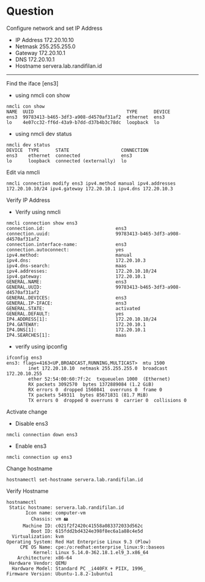 # Question
Configure network and set IP Address
- IP Address 172.20.10.10
- Netmask 255.255.255.0
- Gateway 172.20.10.1
- DNS 172.20.10.1
- Hostname servera.lab.randifilan.id
---

Find the iface [ens3]
- using nmcli con show
```
nmcli con show
NAME  UUID                                  TYPE      DEVICE 
ens3  99783413-b465-3df3-a908-d4570af31af2  ethernet  ens3   
lo    4e07cc32-ff6d-43a9-b7dd-d37b4b3c78dc  loopback  lo 
```

- using nmcli dev status
```
nmcli dev status
DEVICE  TYPE      STATE                   CONNECTION 
ens3    ethernet  connected               ens3       
lo      loopback  connected (externally)  lo 
```

Edit via nmcli
```
nmcli connection modify ens3 ipv4.method manual ipv4.addresses 172.20.10.10/24 ipv4.gateway 172.20.10.1 ipv4.dns 172.20.10.3
```

Verify IP Address
- Verify using nmcli
```
nmcli connection show ens3
connection.id:                          ens3
connection.uuid:                        99783413-b465-3df3-a908-d4570af31af2
connection.interface-name:              ens3
connection.autoconnect:                 yes
ipv4.method:                            manual
ipv4.dns:                               172.20.10.3
ipv4.dns-search:                        maas
ipv4.addresses:                         172.20.10.10/24
ipv4.gateway:                           172.20.10.1
GENERAL.NAME:                           ens3
GENERAL.UUID:                           99783413-b465-3df3-a908-d4570af31af2
GENERAL.DEVICES:                        ens3
GENERAL.IP-IFACE:                       ens3
GENERAL.STATE:                          activated
GENERAL.DEFAULT:                        yes
IP4.ADDRESS[1]:                         172.20.10.10/24
IP4.GATEWAY:                            172.20.10.1
IP4.DNS[1]:                             172.20.10.1
IP4.SEARCHES[1]:                        maas
```

- verify using ipconfig
```
ifconfig ens3
ens3: flags=4163<UP,BROADCAST,RUNNING,MULTICAST>  mtu 1500
        inet 172.20.10.10  netmask 255.255.255.0  broadcast 172.20.10.255
        ether 52:54:00:60:7f:2c  txqueuelen 1000  (Ethernet)
        RX packets 3092570  bytes 1372889084 (1.2 GiB)
        RX errors 0  dropped 1560841  overruns 0  frame 0
        TX packets 549311  bytes 85671831 (81.7 MiB)
        TX errors 0  dropped 0 overruns 0  carrier 0  collisions 0
```

Activate change
- Disable ens3
```
nmcli connection down ens3
```

- Enable ens3
```
nmcli connection up ens3
```

Change hostname
```
hostnamectl set-hostname servera.lab.randifilan.id
```

Verify Hostname
```
hostnamectl 
 Static hostname: servera.lab.randifilan.id
       Icon name: computer-vm
         Chassis: vm 🖴
      Machine ID: c021f2f2420c41558a083372033d562c
         Boot ID: 615fdd2bd4324e398f8ec6a1a88c4e5d
  Virtualization: kvm
Operating System: Red Hat Enterprise Linux 9.3 (Plow)     
     CPE OS Name: cpe:/o:redhat:enterprise_linux:9::baseos
          Kernel: Linux 5.14.0-362.18.1.el9_3.x86_64
    Architecture: x86-64
 Hardware Vendor: QEMU
  Hardware Model: Standard PC _i440FX + PIIX, 1996_
Firmware Version: Ubuntu-1.8.2-1ubuntu1
```

